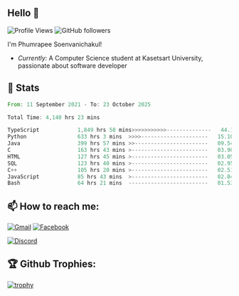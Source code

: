 
<h2>Hello 👋</h2> 

![Profile Views](https://komarev.com/ghpvc/?username=Homiez09&label=Profile%20views&color=0e75b6&style=flat)
![GitHub followers](https://img.shields.io/github/followers/HomieZ09.svg?style=social&label=Follow)


I'm Phumrapee Soenvanichakul!

- <i>Currently:</i> A Computer Science student at Kasetsart University, passionate about software developer

<h2>👀 Stats</h2>

<!--START_SECTION:waka-->

```rust
From: 11 September 2021 - To: 23 October 2025

Total Time: 4,140 hrs 23 mins

TypeScript            1,849 hrs 58 mins>>>>>>>>>>>--------------   44.11 %
Python                633 hrs 3 mins  >>>>---------------------   15.10 %
Java                  399 hrs 57 mins >>-----------------------   09.54 %
C                     163 hrs 43 mins >------------------------   03.90 %
HTML                  127 hrs 45 mins >------------------------   03.05 %
SQL                   123 hrs 40 mins >------------------------   02.95 %
C++                   105 hrs 20 mins >------------------------   02.51 %
JavaScript            85 hrs 43 mins  >------------------------   02.04 %
Bash                  64 hrs 21 mins  -------------------------   01.53 %
```

<!--END_SECTION:waka-->

<h2>📫 How to reach me:</h2>

<a href="mailto:phumrapeesoen1@gmail.com">![Gmail](https://img.shields.io/badge/Gmail-D14836?style=for-the-badge&logo=gmail&logoColor=white)</a> 
<a href="https://web.facebook.com/phumrapee.soenvanichakul.3/">![Facebook](https://img.shields.io/badge/Facebook-4267B2?style=for-the-badge&logo=facebook&logoColor=white)</a>

<a href="https://discord.gg/EWnAEUtFVm">![Discord](https://discord.c99.nl/widget/theme-1/297740667784921089.png)</a> 

<h2>🏆 Github Trophies:</h2>

[![trophy](https://github-profile-trophy.vercel.app/?username=Homiez09&theme=discord&row=1)](https://github.com/ryo-ma/github-profile-trophy)
